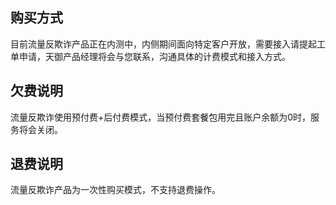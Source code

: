 ## 购买方式
目前流量反欺诈产品正在内测中，内侧期间面向特定客户开放，需要接入请提起工单申请，天御产品经理将会与您联系，沟通具体的计费模式和接入方式。
## 欠费说明
流量反欺诈使用预付费+后付费模式，当预付费套餐包用完且账户余额为0时，服务将会关闭。
## 退费说明
流量反欺诈产品为一次性购买模式，不支持退费操作。
